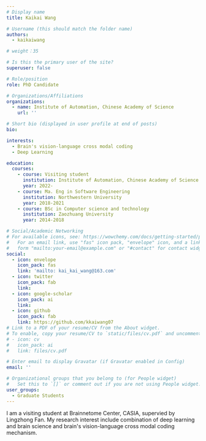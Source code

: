 ```yaml
---
# Display name
title: Kaikai Wang

# Username (this should match the folder name)
authors:
  - kaikaiwang

# weight：35

# Is this the primary user of the site?
superuser: false

# Role/position
role: PhD Candidate

# Organizations/Affiliations
organizations:
  - name: Institute of Automation, Chinese Academy of Science
    url: ''

# Short bio (displayed in user profile at end of posts)
bio: 

interests:
  - Brain's vision-language cross modal coding
  - Deep Learning

education:
  courses:
    - course: Visiting student
      institution: Institute of Automation, Chinese Academy of Science
      year: 2022-
    - course: Ma. Eng in Software Engineering
      institution: Northwestern University
      year: 2018-2021
    - course: BSc in Computer science and technology
      institution: Zaozhuang University
      year: 2014-2018

# Social/Academic Networking
# For available icons, see: https://wowchemy.com/docs/getting-started/page-builder/#icons
#   For an email link, use "fas" icon pack, "envelope" icon, and a link in the
#   form "mailto:your-email@example.com" or "#contact" for contact widget.
social:
  - icon: envelope
    icon_pack: fas
    link: 'mailto: kai_kai_wang@163.com'
  - icon: twitter
    icon_pack: fab
    link: 
  - icon: google-scholar
    icon_pack: ai
    link: 
  - icon: github
    icon_pack: fab
    link: https://github.com/kkaiwang07
# Link to a PDF of your resume/CV from the About widget.
# To enable, copy your resume/CV to `static/files/cv.pdf` and uncomment the lines below.
# - icon: cv
#   icon_pack: ai
#   link: files/cv.pdf

# Enter email to display Gravatar (if Gravatar enabled in Config)
email: ''

# Organizational groups that you belong to (for People widget)
#   Set this to `[]` or comment out if you are not using People widget.
user_groups:
  - Graduate Students
---
```


I am a visiting student at Brainnetome Center, CASIA, supervied by Lingzhong Fan. My research interest include combination of deep learning and brain science and brain's vision-language cross modal coding mechanism.